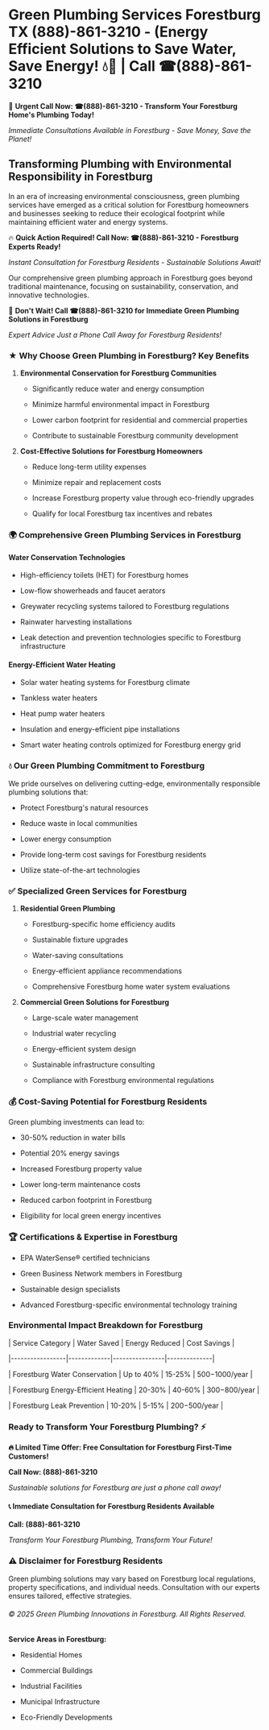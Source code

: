 # Green Plumbing Services Forestburg TX (888)-861-3210 - (Energy Efficient Solutions to Save Water, Save Energy! 💧🌿 | Call ☎(888)-861-3210

🚨 **Urgent Call Now: ☎(888)-861-3210 - Transform Your Forestburg Home's Plumbing Today!**
*Immediate Consultations Available in Forestburg - Save Money, Save the Planet!*

## Transforming Plumbing with Environmental Responsibility in Forestburg

In an era of increasing environmental consciousness, green plumbing services have emerged as a critical solution for Forestburg homeowners and businesses seeking to reduce their ecological footprint while maintaining efficient water and energy systems. 

🔥 **Quick Action Required! Call Now: ☎(888)-861-3210 - Forestburg Experts Ready!**
*Instant Consultation for Forestburg Residents - Sustainable Solutions Await!*

Our comprehensive green plumbing approach in Forestburg goes beyond traditional maintenance, focusing on sustainability, conservation, and innovative technologies.

🚨 **Don't Wait! Call ☎(888)-861-3210 for Immediate Green Plumbing Solutions in Forestburg**
*Expert Advice Just a Phone Call Away for Forestburg Residents!*

### ★ Why Choose Green Plumbing in Forestburg? Key Benefits

1. **Environmental Conservation for Forestburg Communities** 
   - Significantly reduce water and energy consumption
   - Minimize harmful environmental impact in Forestburg
   - Lower carbon footprint for residential and commercial properties
   - Contribute to sustainable Forestburg community development

2. **Cost-Effective Solutions for Forestburg Homeowners** 
   - Reduce long-term utility expenses
   - Minimize repair and replacement costs
   - Increase Forestburg property value through eco-friendly upgrades
   - Qualify for local Forestburg tax incentives and rebates

### 🌍 Comprehensive Green Plumbing Services in Forestburg

#### Water Conservation Technologies
- High-efficiency toilets (HET) for Forestburg homes
- Low-flow showerheads and faucet aerators
- Greywater recycling systems tailored to Forestburg regulations
- Rainwater harvesting installations
- Leak detection and prevention technologies specific to Forestburg infrastructure

#### Energy-Efficient Water Heating
- Solar water heating systems for Forestburg climate
- Tankless water heaters
- Heat pump water heaters
- Insulation and energy-efficient pipe installations
- Smart water heating controls optimized for Forestburg energy grid

### 💧 Our Green Plumbing Commitment to Forestburg

We pride ourselves on delivering cutting-edge, environmentally responsible plumbing solutions that:
- Protect Forestburg's natural resources
- Reduce waste in local communities
- Lower energy consumption
- Provide long-term cost savings for Forestburg residents
- Utilize state-of-the-art technologies

### ✅ Specialized Green Services for Forestburg

1. **Residential Green Plumbing**
   - Forestburg-specific home efficiency audits
   - Sustainable fixture upgrades
   - Water-saving consultations
   - Energy-efficient appliance recommendations
   - Comprehensive Forestburg home water system evaluations

2. **Commercial Green Solutions for Forestburg**
   - Large-scale water management
   - Industrial water recycling
   - Energy-efficient system design
   - Sustainable infrastructure consulting
   - Compliance with Forestburg environmental regulations

### 💰 Cost-Saving Potential for Forestburg Residents

Green plumbing investments can lead to:
- 30-50% reduction in water bills
- Potential 20% energy savings
- Increased Forestburg property value
- Lower long-term maintenance costs
- Reduced carbon footprint in Forestburg
- Eligibility for local green energy incentives

### 🏆 Certifications & Expertise in Forestburg

- EPA WaterSense® certified technicians
- Green Business Network members in Forestburg
- Sustainable design specialists
- Advanced Forestburg-specific environmental technology training

### Environmental Impact Breakdown for Forestburg

| Service Category | Water Saved | Energy Reduced | Cost Savings |
|-----------------|-------------|----------------|--------------|
| Forestburg Water Conservation | Up to 40% | 15-25% | $500-$1000/year |
| Forestburg Energy-Efficient Heating | 20-30% | 40-60% | $300-$800/year |
| Forestburg Leak Prevention | 10-20% | 5-15% | $200-$500/year |

### Ready to Transform Your Forestburg Plumbing? ⚡

**🔥 Limited Time Offer: Free Consultation for Forestburg First-Time Customers!**

**Call Now: (888)-861-3210**
*Sustainable solutions for Forestburg are just a phone call away!*

#### 📞 Immediate Consultation for Forestburg Residents Available

**Call: (888)-861-3210**
*Transform Your Forestburg Plumbing, Transform Your Future!*

### ⚠️ Disclaimer for Forestburg Residents

Green plumbing solutions may vary based on Forestburg local regulations, property specifications, and individual needs. Consultation with our experts ensures tailored, effective strategies.

###### © 2025 Green Plumbing Innovations in Forestburg. All Rights Reserved.

**Service Areas in Forestburg:** 
- Residential Homes
- Commercial Buildings
- Industrial Facilities
- Municipal Infrastructure
- Eco-Friendly Developments